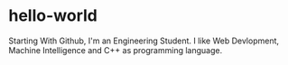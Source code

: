 # hello-world
Starting With Github,
I'm an Engineering Student. I like Web Devlopment, Machine Intelligence and C++ as programming language.
